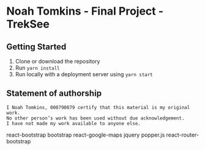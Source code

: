 # Noah Tomkins - Final Project - TrekSee

## Getting Started

1. Clone or download the repository
2. Run `yarn install`
3. Run locally with a deployment server using `yarn start`

## Statement of authorship

    I Noah Tomkins, 000790079 certify that this material is my original work. 
    No other person’s work has been used without due acknowledgement. 
    I have not made my work available to anyone else.

react-bootstrap bootstrap react-google-maps jquery popper.js react-router-bootstrap